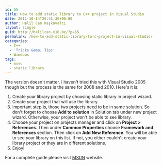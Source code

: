 ```yaml
---
id: 55
title: How to add static library to C++ project in Visual Studio
date: 2011-10-14T20:41:30+00:00
author: Halil Can Kaşkavalcı
layout: single
guid: http://halilcan.x10.bz/?p=55
permalink: /how-to-add-static-library-to-c-project-in-visual-studio/
categories:
  - C++
  - 'Tricks &amp; Tips'
  - Windows
tags:
  - msvc
  - static library
---
```

The version doesn't matter. I haven't tried this with Visual Studio 2005 though but the process is the same for 2008 and 2010. Here's it is:

  1. Create your library project by choosing static library in project wizard.
  2. Create your project that will use the library.
  3. Important step is, those two projects need to be in same solution. So don't forget to choose **Add to solution** in Solution tab under new project wizard. Otherwise, your project won't be able to see library.
  4. Choose your project on projects manager and click on **Project > References**. Then under **Common Properties** choose **Framework and** **References** section. Then click on **Add New Reference**. You will be able to see your library on this list. If not, you either couldn't create your library project or they are in different solutions.
  5. Enjoy!

For a complete guide please visit [MSDN](http://msdn.microsoft.com/en-us/library/ms235627%28v=VS.100%29.aspx) website.
